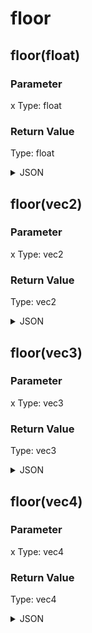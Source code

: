 # floor

## floor(float)

### Parameter

x
  Type: float

### Return Value

  Type: float

<details><summary>JSON</summary>

```
{
  "Type": "floor(float)",
  "Name": "floor(float)",
  "Category": 1,
  "InputPins": [
    {
      "Connection": null,
      "Id": "x",
      "Type": "float"
    }
  ],
  "OutputPins": [
    {
      "Id": "",
      "Type": "float"
    }
  ]
}
```

</details>

## floor(vec2)

### Parameter

x
  Type: vec2

### Return Value

  Type: vec2

<details><summary>JSON</summary>

```
{
  "Type": "floor(vec2)",
  "Name": "floor(vec2)",
  "Category": 1,
  "InputPins": [
    {
      "Connection": null,
      "Id": "x",
      "Type": "vec2"
    }
  ],
  "OutputPins": [
    {
      "Id": "",
      "Type": "vec2"
    }
  ]
}
```

</details>

## floor(vec3)

### Parameter

x
  Type: vec3

### Return Value

  Type: vec3

<details><summary>JSON</summary>

```
{
  "Type": "floor(vec3)",
  "Name": "floor(vec3)",
  "Category": 1,
  "InputPins": [
    {
      "Connection": null,
      "Id": "x",
      "Type": "vec3"
    }
  ],
  "OutputPins": [
    {
      "Id": "",
      "Type": "vec3"
    }
  ]
}
```

</details>

## floor(vec4)

### Parameter

x
  Type: vec4

### Return Value

  Type: vec4

<details><summary>JSON</summary>

```
{
  "Type": "floor(vec4)",
  "Name": "floor(vec4)",
  "Category": 1,
  "InputPins": [
    {
      "Connection": null,
      "Id": "x",
      "Type": "vec4"
    }
  ],
  "OutputPins": [
    {
      "Id": "",
      "Type": "vec4"
    }
  ]
}
```

</details>

